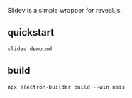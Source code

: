 Slidev is a simple wrapper for reveal.js.

## quickstart
```
slidev demo.md
```

## build
```
npx electron-builder build --win nsis
```
